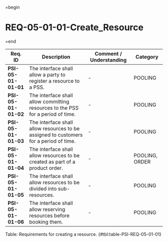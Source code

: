 =begin

# REQ-05-01-01-Create_Resource

=end

| Req. ID                        | Description                         | Comment / Understanding                  | Category                       |
| ------------------------------ | ----------------------------------- | ---------------------------------------- | ------------------------------ |
| __PSI-05-01-01-01__ | The interface shall allow a party to register a resource to a PSS.                    | -                       | POOLING        |
| __PSI-05-01-01-02__ | The interface shall allow committing resources to the PSS for a period of time.       | -                       | POOLING        |
| __PSI-05-01-01-03__ | The interface shall allow resources to be assigned to customers for a period of time. | -                       | POOLING        |
| __PSI-05-01-01-04__ | The interface shall allow resources to be created as part of a product order.         | -                       | POOLING, ORDER |
| __PSI-05-01-01-05__ | The interface shall allow resources to be divided into sub-resources.                 | -                       | POOLING        |
| __PSI-05-01-01-06__ | The interface shall allow reserving resources before booking them.                    | -                       | POOLING        |

Table: Requirements for creating a resource. {#tbl:table-PSI-REQ-05-01-01}
